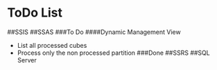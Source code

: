 ToDo List
=====================
##SSIS
##SSAS
###To Do
####Dynamic Management View
* List all processed cubes
* Process only the non processed partition
###Done
##SSRS
##SQL Server
